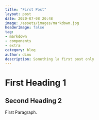 ```yaml
---
title: "First Post"
layout: post
date: 2020-07-08 20:48
image: /assets/images/markdown.jpg
headerImage: false
tag:
- markdown
- components
- extra
category: blog
author: dinu
description: Something la first post only
---
```


# First Heading 1

## Second Heading 2

First Paragraph.

